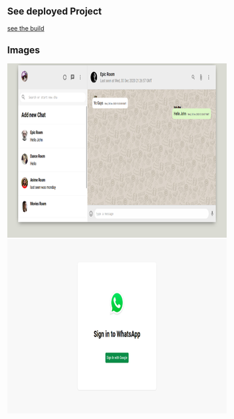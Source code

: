 
## See deployed Project
<a href="https://whatsapp-clone-deae0.web.app"> see the build </a>

## Images
<img src="./home.png" height="400px" width="800px" />
<br>
<img src="./signin.png" height="400px" width="800px" />

